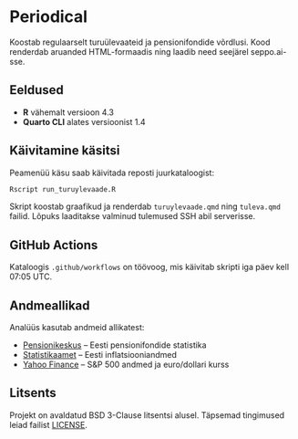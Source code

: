 # Periodical

Koostab regulaarselt turuülevaateid ja pensionifondide võrdlusi. Kood renderdab aruanded HTML-formaadis ning laadib need seejärel seppo.ai-sse.

## Eeldused

- **R** vähemalt versioon 4.3
- **Quarto CLI** alates versioonist 1.4

## Käivitamine käsitsi

Peamenüü käsu saab käivitada reposti juurkataloogist:

```sh
Rscript run_turuylevaade.R
```

Skript koostab graafikud ja renderdab `turuylevaade.qmd` ning `tuleva.qmd` failid. Lõpuks laaditakse valminud tulemused SSH abil serverisse.

## GitHub Actions

Kataloogis `.github/workflows` on töövoog, mis käivitab skripti iga päev kell 07:05 UTC.


## Andmeallikad

Analüüs kasutab andmeid allikatest:

- [Pensionikeskus](https://www.pensionikeskus.ee/) – Eesti pensionifondide statistika
- [Statistikaamet](https://www.stat.ee/) – Eesti inflatsiooniandmed
- [Yahoo Finance](https://finance.yahoo.com/) – S&P 500 andmed ja euro/dollari kurss

## Litsents

Projekt on avaldatud BSD 3-Clause litsentsi alusel. Täpsemad tingimused leiad failist [LICENSE](LICENSE).

